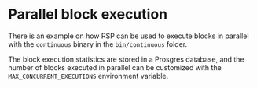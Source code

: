# Parallel block execution

There is an example on how RSP can be used to execute blocks in parallel with the `continuous` binary in the `bin/continuous` folder.

The block execution statistics are stored in a Prosgres database, and the number of blocks executed in parallel can be customized with the `MAX_CONCURRENT_EXECUTIONS` environment variable.